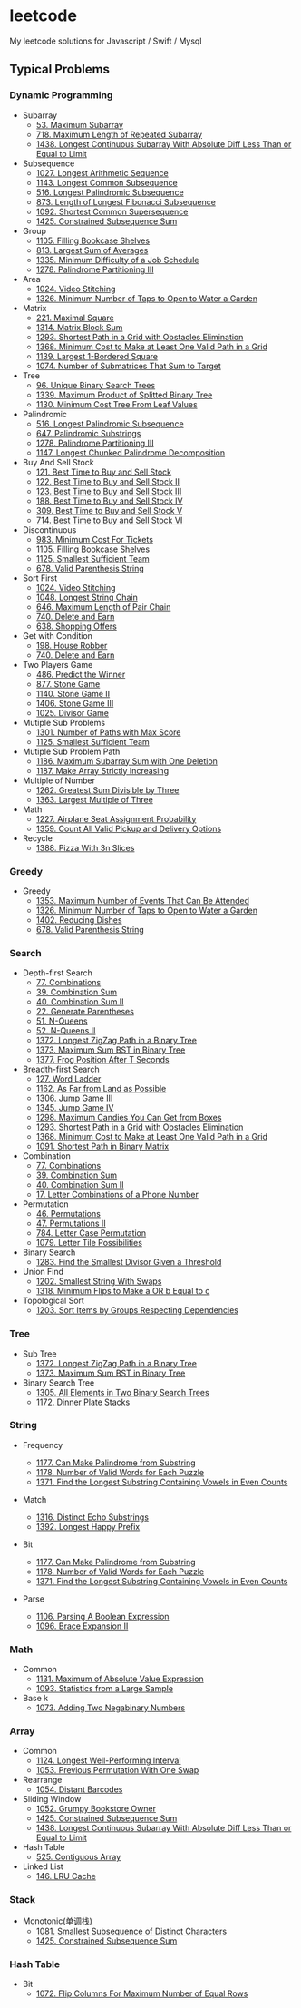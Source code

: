 # leetcode
My leetcode solutions for Javascript / Swift / Mysql

## Typical Problems

### Dynamic Programming

- Subarray
    - [53\. Maximum Subarray](./topics/dp/maximumSubarray.md)
    - [718\. Maximum Length of Repeated Subarray](./topics/dp/maximumLengthOfRepeatedSubarray.md)
    - [1438\. Longest Continuous Subarray With Absolute Diff Less Than or Equal to Limit](./topics/array/longest-continuous-subarray-with-absolute-diff-less-than-or-equal-to-limit.md)
- Subsequence
    - [1027\. Longest Arithmetic Sequence](./topics/dp/longestArithmeticSequence.md)
    - [1143\. Longest Common Subsequence](./topics/dp/longestCommonSubsequence.md)
    - [516\. Longest Palindromic Subsequence](./topics/dp/longestPalindromicSubsequence.md)
    - [873\. Length of Longest Fibonacci Subsequence](./topics/dp/lengthOfLongestFibonacciSubsequence.md)
    - [1092\. Shortest Common Supersequence](./topics/dp/shortest-common-supersequence.md)
    - [1425\. Constrained Subsequence Sum](./topics/dp/constrained-subsequence-sum.md)
- Group
    - [1105\. Filling Bookcase Shelves](./topics/dp/fillingBookcaseShelves.md)
    - [813\. Largest Sum of Averages](./topics/dp/largestSumOfAverages.md)
    - [1335\. Minimum Difficulty of a Job Schedule](./topics/dp/minimumDifficultyOfAJobSchedule.md)
    - [1278\. Palindrome Partitioning III](./topics/dp/palindrome-partitioning-iii.md)
- Area
    - [1024\. Video Stitching](./topics/dp/videoStitching.md)
    - [1326\. Minimum Number of Taps to Open to Water a Garden](./topics/dp/minimumNumberOfTapsToOpenToWaterAGarden.md)
- Matrix
    - [221\. Maximal Square](./topics/dp/maximal-square.md)
    - [1314\. Matrix Block Sum](./topics/dp/matrixBlockSum.md)
    - [1293\. Shortest Path in a Grid with Obstacles Elimination](./topics/search/shortestPathInAGridWithObstaclesElimination.md)
    - [1368\. Minimum Cost to Make at Least One Valid Path in a Grid](./topics/search/minimum-cost-to-make-at-least-one-valid-path-in-a-grid.md)
    - [1139\. Largest 1-Bordered Square](./topics/dp/largest-1-bordered-square.md)
    - [1074\. Number of Submatrices That Sum to Target](./topics/dp/number-of-submatrices-that-sum-to-target.md)
- Tree
    - [96\. Unique Binary Search Trees](./topics/dp/uniqueBinarySearchTrees.md)
    - [1339\. Maximum Product of Splitted Binary Tree](./topics/dp/maximumProductOfSplittedBinaryTree.md)
    - [1130\. Minimum Cost Tree From Leaf Values](./topics/dp/minimum-cost-tree-from-leaf-values.md)
- Palindromic
    - [516\. Longest Palindromic Subsequence](./topics/dp/longestPalindromicSubsequence.md)
    - [647\. Palindromic Substrings](./topics/dp/palindromicSubstrings.md)
    - [1278\. Palindrome Partitioning III](./topics/dp/palindrome-partitioning-iii.md)
    - [1147\. Longest Chunked Palindrome Decomposition](./topics/dp/longest-chunked-palindrome-decomposition.md)
- Buy And Sell Stock
    - [121\. Best Time to Buy and Sell Stock](./topics/dp/bestTimeToBuyAndSellStock.md)
    - [122\. Best Time to Buy and Sell Stock II](./topics/dp/bestTimeToBuyAndSellStockII.md)
    - [123\. Best Time to Buy and Sell Stock III](./topics/dp/bestTimeToBuyAndSellStockIII.md)
    - [188\. Best Time to Buy and Sell Stock IV](./topics/dp/bestTimeToBuyAndSellStockIV.md)
    - [309\. Best Time to Buy and Sell Stock V](./topics/dp/bestTimeToBuyAndSellStockV.md)
    - [714\. Best Time to Buy and Sell Stock VI](./topics/dp/bestTimeToBuyAndSellStockVI.md)
- Discontinuous
    - [983\. Minimum Cost For Tickets](./topics/dp/minimumCostForTickets.md)
    - [1105\. Filling Bookcase Shelves](./topics/dp/fillingBookcaseShelves.md)
    - [1125\. Smallest Sufficient Team](./topics/dp/smallest-sufficient-team.md)
    - [678\. Valid Parenthesis String](./topics/dp/valid-parenthesis-string.md)
- Sort First
    - [1024\. Video Stitching](./topics/dp/videoStitching.md)
    - [1048\. Longest String Chain](./topics/dp/longestStringChain.md)
    - [646\. Maximum Length of Pair Chain](./topics/dp/maximumLengthOfPairChain.md)
    - [740\. Delete and Earn](./topics/dp/deleteAndEarn.md)
    - [638\. Shopping Offers](./topics/dp/shoppingOffers.md)
- Get with Condition
    - [198\. House Robber](./topics/dp/houseRobber.md)
    - [740\. Delete and Earn](./topics/dp/deleteAndEarn.md)
- Two Players Game
    - [486\. Predict the Winner](./topics/dp/predictTheWinner.md)
    - [877\. Stone Game](./topics/dp/stoneGame.md)
    - [1140\. Stone Game II](./topics/dp/stoneGameII.md)
    - [1406\. Stone Game III](./topics/dp/stone-game-iii.md)
    - [1025\. Divisor Game](./topics/dp/divisorGame.md)
- Mutiple Sub Problems
    - [1301\. Number of Paths with Max Score](./topics/dp/numberOfPathsWithMaxScore.md)
    - [1125\. Smallest Sufficient Team](./topics/dp/smallest-sufficient-team.md)
- Mutiple Sub Problem Path
    - [1186\. Maximum Subarray Sum with One Deletion](./topics/dp/maximum-subarray-sum-with-one-deletion.md)
    - [1187\. Make Array Strictly Increasing](./topics/dp/make-array-strictly-increasing.md)
- Multiple of Number
    - [1262\. Greatest Sum Divisible by Three](./topics/dp/greatest-sum-divisible-by-three.md)
    - [1363\. Largest Multiple of Three](./topics/dp/largest-multiple-of-three.md)
- Math
    - [1227\. Airplane Seat Assignment Probability](./topics/dp/airplaneSeatAssignmentProbability.md)
    - [1359\. Count All Valid Pickup and Delivery Options](./topics/dp/count-all-valid-pickup-and-delivery-options.md)
- Recycle
    - [1388\. Pizza With 3n Slices](./topics/dp/pizza-with-3n-slices.md)
    
### Greedy
- Greedy
    - [1353\. Maximum Number of Events That Can Be Attended](./topics/greedy/maximum-number-of-events-that-can-be-attended.md)
    - [1326\. Minimum Number of Taps to Open to Water a Garden](./topics/dp/minimumNumberOfTapsToOpenToWaterAGarden.md)
    - [1402\. Reducing Dishes](./topics/greedy/reducing-dishes.md)
    - [678\. Valid Parenthesis String](./topics/dp/valid-parenthesis-string.md)

### Search

- Depth-first Search
    - [77\. Combinations](./topics/search/combinations.md)
    - [39\. Combination Sum](./topics/search/combinationSum.md)
    - [40\. Combination Sum II](./topics/search/combinationSumII.md)
    - [22\. Generate Parentheses](./topics/search/generateParentheses.md)
    - [51\. N-Queens](./topics/search/n-queens.md)
    - [52\. N-Queens II](./topics/search/n-queensII.md)
    - [1372\. Longest ZigZag Path in a Binary Tree](./topics/search/longest-zigzag-path-in-a-binary-tree.md)
    - [1373\. Maximum Sum BST in Binary Tree](./topics/search/maximum-sum-bst-in-binary-tree.md)
    - [1377\. Frog Position After T Seconds](./topics/search/frog-position-after-t-seconds.md)
- Breadth-first Search
    - [127\. Word Ladder](./topics/search/wordLadder.md)
    - [1162\. As Far from Land as Possible](./topics/search/as-far-from-land-as-possible.md)
    - [1306\. Jump Game III](./topics/search/jumpGameIII.md)
    - [1345\. Jump Game IV](./topics/search/jumpGameIV.md)
    - [1298\. Maximum Candies You Can Get from Boxes](./topics/search/maximumCandiesYouCanGetFromBoxes.md)
    - [1293\. Shortest Path in a Grid with Obstacles Elimination](./topics/search/shortestPathInAGridWithObstaclesElimination.md)
    - [1368\. Minimum Cost to Make at Least One Valid Path in a Grid](./topics/search/minimum-cost-to-make-at-least-one-valid-path-in-a-grid.md)
    - [1091\. Shortest Path in Binary Matrix](./topics/search/shortest-path-in-binary-matrix.md)
- Combination
    - [77\. Combinations](./topics/search/combinations.md)
    - [39\. Combination Sum](./topics/search/combinationSum.md)
    - [40\. Combination Sum II](./topics/search/combinationSumII.md)
    - [17\. Letter Combinations of a Phone Number](./topics/search/letterCombinationsOfAPhoneNumber)
- Permutation
    - [46\. Permutations](./topics/search/permutations.md)
    - [47\. Permutations II](./topics/search/permutationsII.md)
    - [784\. Letter Case Permutation](./topics/search/letterCasePermutation.md)
    - [1079\. Letter Tile Possibilities](./topics/search/letter-tile-possibilities.md)
- Binary Search
    - [1283\. Find the Smallest Divisor Given a Threshold](./topics/search/find-the-smallest-divisor-given-a-threshold.md)
- Union Find
    - [1202\. Smallest String With Swaps](./topics/search/smallest-string-with-swaps.md)
    - [1318\. Minimum Flips to Make a OR b Equal to c](./topics/search/minimumFlipsToMakeAOrBQqualToC.md)
- Topological Sort
    - [1203\. Sort Items by Groups Respecting Dependencies](./topics/search/sort-items-by-groups-respecting-dependencies.md)

### Tree

- Sub Tree
    - [1372\. Longest ZigZag Path in a Binary Tree](./topics/search/longest-zigzag-path-in-a-binary-tree.md)
    - [1373\. Maximum Sum BST in Binary Tree](./topics/search/maximum-sum-bst-in-binary-tree.md)
- Binary Search Tree
    - [1305\. All Elements in Two Binary Search Trees](./topics/tree/allElementsInTwoBinarySearchTrees.md)
    - [1172\. Dinner Plate Stacks](./topics/tree/dinner-plate-stacks.md)

### String

- Frequency
    - [1177\. Can Make Palindrome from Substring](./topics/string/can-make-palindrome-from-substring.md)
    - [1178\. Number of Valid Words for Each Puzzle](./topics/string/number-of-valid-words-for-each-puzzle.md)
    - [1371\. Find the Longest Substring Containing Vowels in Even Counts](./topics/string/find-the-longest-substring-containing-vowels-in-even-counts.md)

- Match
    - [1316\. Distinct Echo Substrings](./topics/string/distinctEchoSubstrings.md)
    - [1392\. Longest Happy Prefix](./topics/string/longest-happy-prefix.md)

- Bit
    - [1177\. Can Make Palindrome from Substring](./topics/string/can-make-palindrome-from-substring.md)
    - [1178\. Number of Valid Words for Each Puzzle](./topics/string/number-of-valid-words-for-each-puzzle.md)
    - [1371\. Find the Longest Substring Containing Vowels in Even Counts](./topics/string/find-the-longest-substring-containing-vowels-in-even-counts.md)
- Parse
    - [1106\. Parsing A Boolean Expression](./topics/string/parsing-a-boolean-expression.md)
    - [1096\. Brace Expansion II](./topics/string/brace-expansion-ii.md)

### Math
- Common
    - [1131\. Maximum of Absolute Value Expression](./topics/math/maximum-of-absolute-value-expression.md)
    - [1093\. Statistics from a Large Sample](./topics/math/statistics-from-a-large-sample.md)
- Base k
    - [1073\. Adding Two Negabinary Numbers](./topics/math/adding-two-negabinary-numbers.md)

### Array
- Common
    - [1124\. Longest Well-Performing Interval](./topics/array/longest-well-performing-interval.md)
    - [1053\. Previous Permutation With One Swap](./topics/array/previous-permutation-with-one-swap.md)
- Rearrange
    - [1054\. Distant Barcodes](./topics/array/distant-barcodes.md)
- Sliding Window
    - [1052\. Grumpy Bookstore Owner](./topics/array/grumpy-bookstore-owner.md)
    - [1425\. Constrained Subsequence Sum](./topics/dp/constrained-subsequence-sum.md)
    - [1438\. Longest Continuous Subarray With Absolute Diff Less Than or Equal to Limit](./topics/array/longest-continuous-subarray-with-absolute-diff-less-than-or-equal-to-limit.md)
- Hash Table
    - [525\. Contiguous Array](./topics/array/contiguous-array.md)
- Linked List
    - [146\. LRU Cache](./topics/array/lru-cache.md)

### Stack
- Monotonic(单调栈)
    - [1081\. Smallest Subsequence of Distinct Characters](./topics/stack/smallest-subsequence-of-distinct-characters.md)
    - [1425\. Constrained Subsequence Sum](./topics/dp/constrained-subsequence-sum.md)

### Hash Table
- Bit
    - [1072\. Flip Columns For Maximum Number of Equal Rows](./topics/table/flip-columns-for-maximum-number-of-equal-rows.md)